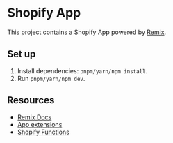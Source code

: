 # Shopify App

This project contains a Shopify App powered by [Remix](https://remix.run/).

## Set up

1. Install dependencies: `pnpm/yarn/npm install`.
2. Run `pnpm/yarn/npm dev`.

## Resources

- [Remix Docs](https://remix.run/docs/en/v1)
- [App extensions](https://shopify.dev/docs/apps/app-extensions/list)
- [Shopify Functions](https://shopify.dev/docs/api/functions)
